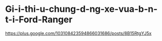 # Gi-i-thi-u-chung-d-ng-xe-vua-b-n-t-i-Ford-Ranger
https://plus.google.com/103108423594866031686/posts/8B15RtgYJ5x
